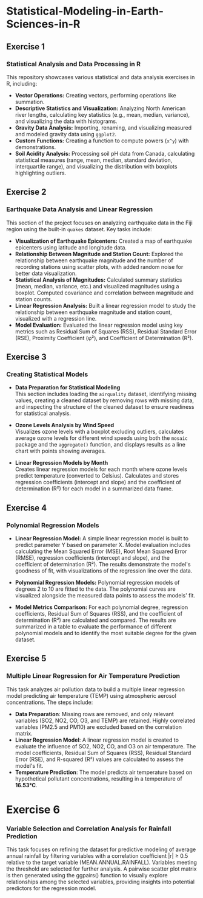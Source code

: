 # Statistical-Modeling-in-Earth-Sciences-in-R
## Exercise 1
### Statistical Analysis and Data Processing in R

This repository showcases various statistical and data analysis exercises in R, including:

- **Vector Operations:** Creating vectors, performing operations like summation.
- **Descriptive Statistics and Visualization:** Analyzing North American river lengths, calculating key statistics (e.g., mean, median, variance), and visualizing the data with histograms.
- **Gravity Data Analysis:** Importing, renaming, and visualizing measured and modeled gravity data using `ggplot2`.
- **Custom Functions:** Creating a function to compute powers (`x^y`) with demonstrations.
- **Soil Acidity Analysis:** Processing soil pH data from Canada, calculating statistical measures (range, mean, median, standard deviation, interquartile range), and visualizing the distribution with boxplots highlighting outliers.

## Exercise 2
### Earthquake Data Analysis and Linear Regression

This section of the project focuses on analyzing earthquake data in the Fiji region using the built-in `quakes` dataset. Key tasks include:

- **Visualization of Earthquake Epicenters:** Created a map of earthquake epicenters using latitude and longitude data.
- **Relationship Between Magnitude and Station Count:** Explored the relationship between earthquake magnitude and the number of recording stations using scatter plots, with added random noise for better data visualization.
- **Statistical Analysis of Magnitudes:** Calculated summary statistics (mean, median, variance, etc.) and visualized magnitudes using a boxplot. Computed covariance and correlation between magnitude and station counts.
- **Linear Regression Analysis:** Built a linear regression model to study the relationship between earthquake magnitude and station count, visualized with a regression line.
- **Model Evaluation:** Evaluated the linear regression model using key metrics such as Residual Sum of Squares (RSS), Residual Standard Error (RSE), Proximity Coefficient (φ²), and Coefficient of Determination (R²).

## Exercise 3
### Creating Statistical Models

- **Data Preparation for Statistical Modeling**  
  This section includes loading the `airquality` dataset, identifying missing values, creating a cleaned dataset by removing rows with missing data, and inspecting the structure of the cleaned dataset to ensure readiness for statistical analysis.

- **Ozone Levels Analysis by Wind Speed**  
  Visualizes ozone levels with a boxplot excluding outliers, calculates average ozone levels for different wind speeds using both the `mosaic` package and the `aggregate()` function, and displays results as a line chart with points showing averages.

- **Linear Regression Models by Month**  
  Creates linear regression models for each month where ozone levels predict temperature (converted to Celsius). Calculates and stores regression coefficients (intercept and slope) and the coefficient of determination (R²) for each model in a summarized data frame.

## Exercise 4
### Polynomial Regression Models

- **Linear Regression Model:** A simple linear regression model is built to predict parameter Y based on parameter X. Model evaluation includes calculating the Mean Squared Error (MSE), Root Mean Squared Error (RMSE), regression coefficients (intercept and slope), and the coefficient of determination (R²). The results demonstrate the model's goodness of fit, with visualizations of the regression line over the data.

- **Polynomial Regression Models:** Polynomial regression models of degrees 2 to 10 are fitted to the data. The polynomial curves are visualized alongside the measured data points to assess the models' fit. 

- **Model Metrics Comparison:** For each polynomial degree, regression coefficients, Residual Sum of Squares (RSS), and the coefficient of determination (R²) are calculated and compared. The results are summarized in a table to evaluate the performance of different polynomial models and to identify the most suitable degree for the given dataset.

## Exercise 5
### Multiple Linear Regression for Air Temperature Prediction

This task analyzes air pollution data to build a multiple linear regression model predicting air temperature (TEMP) using atmospheric aerosol concentrations. The steps include:

- **Data Preparation**: Missing rows are removed, and only relevant variables (SO2, NO2, CO, O3, and TEMP) are retained. Highly correlated variables (PM2.5 and PM10) are excluded based on the correlation matrix.
- **Linear Regression Model**: A linear regression model is created to evaluate the influence of SO2, NO2, CO, and O3 on air temperature. The model coefficients, Residual Sum of Squares (RSS), Residual Standard Error (RSE), and R-squared (R²) values are calculated to assess the model's fit.
- **Temperature Prediction**: The model predicts air temperature based on hypothetical pollutant concentrations, resulting in a temperature of **16.53°C**.

# Exercise 6
### Variable Selection and Correlation Analysis for Rainfall Prediction
This task focuses on refining the dataset for predictive modeling of average annual rainfall by filtering variables with a correlation coefficient |r| ≥ 0.5 relative to the target variable (MEAN.ANNUAL.RAINFALL). Variables meeting the threshold are selected for further analysis. A pairwise scatter plot matrix is then generated using the ggpairs() function to visually explore relationships among the selected variables, providing insights into potential predictors for the regression model.





